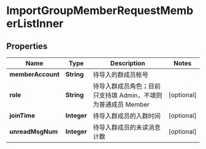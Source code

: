 

# ImportGroupMemberRequestMemberListInner


## Properties

| Name | Type | Description | Notes |
|------------ | ------------- | ------------- | -------------|
|**memberAccount** | **String** | 待导入的群成员帐号 |  |
|**role** | **String** | 待导入群成员角色；目前只支持填 Admin，不填则为普通成员 Member |  [optional] |
|**joinTime** | **Integer** | 待导入群成员的入群时间 |  [optional] |
|**unreadMsgNum** | **Integer** | 待导入群成员的未读消息计数 |  [optional] |



